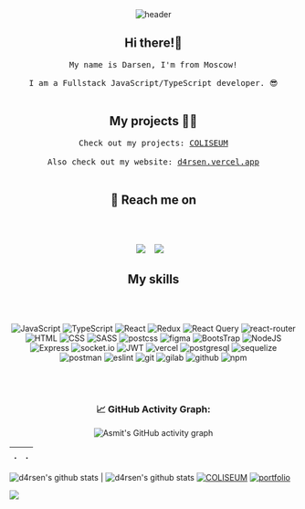 <div align="center">
  <img src="https://github.com/d4rsen/d4rsen/blob/main/assets/rinnegan.gif" alt="header"/>
</div>


<h2 align="center">Hi there!🤘</h2>
<p align="center">
  <samp>My name is Darsen, I'm from Moscow! <br> <br> I am a Fullstack JavaScript/TypeScript developer. 😎
  </samp>
  <br> <br>
</p>


<h2 align="center">My projects 👨‍💻</h2>
<p align="center">
  <samp>Check out my projects: <a href="https://coliseum-game.vercel.app/home" target="_blank">COLISEUM</a>
  </samp>
 <br> <br>
 <samp>Also check out my website: <a href="https://d4rsen.vercel.app" target="_blank">d4rsen.vercel.app</a>
  </samp>
  <br> <br>
</p>


<h2 align="center">💬 Reach me on</h2>
<br> <br>
<p align="center" align='right'>
  <a target="_blank"href="mailto:darsenungarlinov00@gmail.com"><img src="https://img.shields.io/badge/Gmail-20232A?style=for-the-badge&logo=gmail" /></a>&nbsp;&nbsp;&nbsp;
  <a target="_blank"href="https://t.me/d4rse"><img src="https://img.shields.io/badge/Telegram-20232A?style=for-the-badge&logo=telegram" /></a>&nbsp;&nbsp;&nbsp;
</p>

<h2 align="center">My skills</h2>
<br> <br>
<div align="center">

![JavaScript](https://img.shields.io/badge/JavaScript-20232A?style=for-the-badge&logo=javascript)
![TypeScript](https://img.shields.io/badge/TypeScript-20232A?style=for-the-badge&logo=typescript)
![React](https://img.shields.io/badge/React-20232A?style=for-the-badge&logo=react)
![Redux](https://img.shields.io/badge/Redux-20232A?style=for-the-badge&logo=redux&logoColor=7749BD)
![React Query](https://img.shields.io/badge/ReactQuery-20232A?style=for-the-badge&logo=reactquery)
![react-router](https://img.shields.io/badge/React_Router-20232A?style=for-the-badge&logo=react-router)
![HTML](https://img.shields.io/badge/HTML5-20232A?style=for-the-badge&logo=html5)
![CSS](https://img.shields.io/badge/CSS3-20232A?style=for-the-badge&logo=css3&logoColor=369AD6)
![SASS](https://img.shields.io/badge/Sass-20232A?style=for-the-badge&logo=sass)
![postcss](https://img.shields.io/badge/postcss-20232A?style=for-the-badge&logo=postcss&logoColor=DD3A0A)
![figma](https://img.shields.io/badge/figma-20232A?style=for-the-badge&logo=figma)
![BootsTrap](https://img.shields.io/badge/Bootstrap-20232A?style=for-the-badge&logo=bootstrap)
![NodeJS](https://img.shields.io/badge/node.js-20232A?style=for-the-badge&logo=node.js)
![Express](https://img.shields.io/badge/express.js-20232A?style=for-the-badge&logo=express)
![socket.io](https://img.shields.io/badge/socket.io-20232A?style=for-the-badge&logo=socket.io)
![JWT](https://img.shields.io/badge/JWT-20232A?style=for-the-badge&logo=jsonwebtokens)
![vercel](https://img.shields.io/badge/vercel-20232A?style=for-the-badge&logo=vercel)
![postgresql](https://img.shields.io/badge/postgresql-20232A?style=for-the-badge&logo=postgresql)
![sequelize](https://img.shields.io/badge/Sequelize-20232A?style=for-the-badge&logo=Sequelize)
![postman](https://img.shields.io/badge/postman-20232A?style=for-the-badge&logo=postman)
![eslint](https://img.shields.io/badge/eslint-20232A?style=for-the-badge&logo=eslint&logoColor=7C7CEA)
![git](https://img.shields.io/badge/git-20232A?style=for-the-badge&logo=git)
![gilab](https://img.shields.io/badge/gitlab-20232A?style=for-the-badge&logo=gitlab)
![github](https://img.shields.io/badge/github-20232A?style=for-the-badge&logo=github)
![npm](https://img.shields.io/badge/npm-20232A?style=for-the-badge&logo=npm)
 
 </div>

<div align="center">
 <br> <br>

### 📈 GitHub Activity Graph:
![Asmit's GitHub activity graph](https://activity-graph.herokuapp.com/graph?username=d4rsen&hide_border=true&theme=redical)

 </div>
 
 . | .
--- | --- 
![d4rsen's github stats](https://github-readme-stats.vercel.app/api?username=d4rsen&show_icons=true&theme=radical&include_all_commits=true)
| ![d4rsen's github stats](https://github-readme-stats.vercel.app/api/top-langs/?username=d4rsen&theme=radical&layout=compact)
[![COLISEUM](https://github-readme-stats.vercel.app/api/pin/?username=d4rsen&repo=Coliseum&theme=radical&show_owner=true)](https://github.com/d4rsen/Coliseum)
[![portfolio](https://github-readme-stats.vercel.app/api/pin/?username=d4rsen&repo=d4rsen-portfolio&theme=radical&show_owner=true)](https://github.com/d4rsen/d4rsen-portfolio)

![](https://visitor-badge.glitch.me/badge?page_id=d4rsen)
